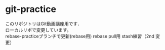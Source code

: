 # git-practice
このリポジトリはGit動画講座用です．  
ローカルリポで変更しています。  
rebase-practiceブランチで更新(rebase用)
rebase pull用
stash練習（2nd 変更）

